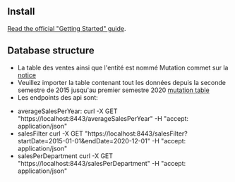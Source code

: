 ## Install

[Read the official "Getting Started" guide](https://api-platform.com/docs/distribution).

## Database structure
- La table des ventes ainsi que l'entité est nommé Mutation commet sur la [notice](https://www.data.gouv.fr/fr/datasets/r/d573456c-76eb-4276-b91c-e6b9c89d6656) 
- Veuillez importer la table contenant tout les données depuis la seconde semestre de 2015 jusqu'au premier semestre 2020 [mutation table](https://drive.google.com/file/d/1a-bNs2vR9iwJjcVHU_U_1hcsI4b0CpDW/view?usp=sharing)
- Les endpoints des api sont: 
* averageSalesPerYear: 
    curl -X GET "https://localhost:8443/averageSalesPerYear" -H  "accept: application/json"
* salesFilter 
    curl -X GET "https://localhost:8443/salesFilter?startDate=2015-01-01&endDate=2020-12-01" -H  "accept: application/json"   
* salesPerDepartment 
    curl -X GET "https://localhost:8443/salesPerDepartment" -H  "accept: application/json"   

